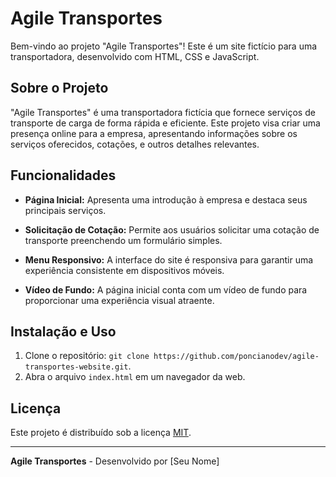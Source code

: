 # Agile Transportes

Bem-vindo ao projeto "Agile Transportes"! Este é um site fictício para uma transportadora, desenvolvido com HTML, CSS e JavaScript.

## Sobre o Projeto

"Agile Transportes" é uma transportadora fictícia que fornece serviços de transporte de carga de forma rápida e eficiente. Este projeto visa criar uma presença online para a empresa, apresentando informações sobre os serviços oferecidos, cotações, e outros detalhes relevantes.

## Funcionalidades

- **Página Inicial:** Apresenta uma introdução à empresa e destaca seus principais serviços.

- **Solicitação de Cotação:** Permite aos usuários solicitar uma cotação de transporte preenchendo um formulário simples.

- **Menu Responsivo:** A interface do site é responsiva para garantir uma experiência consistente em dispositivos móveis.

- **Vídeo de Fundo:** A página inicial conta com um vídeo de fundo para proporcionar uma experiência visual atraente.

## Instalação e Uso

1. Clone o repositório: `git clone https://github.com/poncianodev/agile-transportes-website.git`.
2. Abra o arquivo `index.html` em um navegador da web.

## Licença

Este projeto é distribuído sob a licença [MIT](LICENSE).

---

**Agile Transportes** - Desenvolvido por [Seu Nome]
